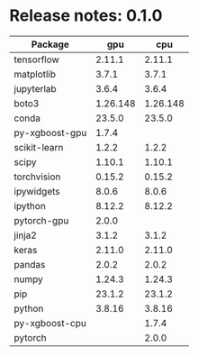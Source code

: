# Release notes: 0.1.0

Package | gpu| cpu
---|---|---
tensorflow|2.11.1|2.11.1
matplotlib|3.7.1|3.7.1
jupyterlab|3.6.4|3.6.4
boto3|1.26.148|1.26.148
conda|23.5.0|23.5.0
py-xgboost-gpu|1.7.4| 
scikit-learn|1.2.2|1.2.2
scipy|1.10.1|1.10.1
torchvision|0.15.2|0.15.2
ipywidgets|8.0.6|8.0.6
ipython|8.12.2|8.12.2
pytorch-gpu|2.0.0| 
jinja2|3.1.2|3.1.2
keras|2.11.0|2.11.0
pandas|2.0.2|2.0.2
numpy|1.24.3|1.24.3
pip|23.1.2|23.1.2
python|3.8.16|3.8.16
py-xgboost-cpu| |1.7.4
pytorch| |2.0.0

